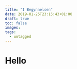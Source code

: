 ```yaml
---
title: "I Begynnelsen"
date: 2019-01-25T23:15:43+01:00
draft: true
toc: false
images:
tags: 
  - untagged
---
```


<h1>Hello</h1>